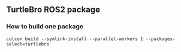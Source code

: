 ## TurtleBro ROS2 package


### How to build one package

```
colcon build --symlink-install --parallel-workers 1 --packages-select=turtlebro
```

